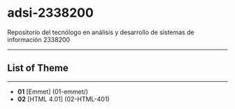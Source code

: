 # adsi-2338200
Repositorio del tecnólogo en análisis y desarrollo de sistemas de información 2338200
______
## List of Theme 
________
- **01** [Emmet] (01-emmet/)
- **02** [HTML 4.01] (02-HTML-401)
